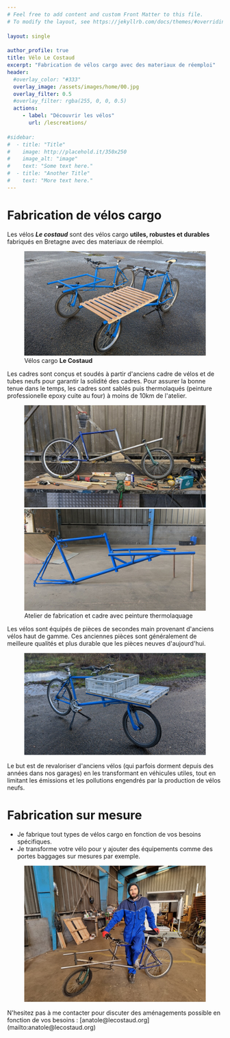 ```yaml
---
# Feel free to add content and custom Front Matter to this file.
# To modify the layout, see https://jekyllrb.com/docs/themes/#overriding-theme-defaults

layout: single

author_profile: true
title: Vélo Le Costaud
excerpt: "Fabrication de vélos cargo avec des materiaux de réemploi"
header:
  #overlay_color: "#333"
  overlay_image: /assets/images/home/00.jpg
  overlay_filter: 0.5
  #overlay_filter: rgba(255, 0, 0, 0.5)
  actions:
     - label: "Découvrir les vélos"
       url: /lescreations/

#sidebar:
#  - title: "Title"
#    image: http://placehold.it/350x250
#    image_alt: "image"
#    text: "Some text here."
#  - title: "Another Title"
#    text: "More text here."
---
```


# Fabrication de vélos cargo

Les vélos ***Le costaud*** sont des vélos cargo **utiles, robustes et durables** fabriqués en Bretagne avec des materiaux de réemploi.
<figure class="one">
    <img src="/assets/images/home/01.jpg">
    <figcaption>Vélos cargo <b> Le Costaud </b></figcaption>

</figure>

Les cadres sont conçus et soudés à partir d'anciens cadre de vélos et de tubes neufs pour garantir la solidité des cadres. Pour assurer la bonne tenue dans le temps, les cadres sont sablés puis thermolaqués (peinture professionelle epoxy cuite au four) à moins de 10km de l'atelier.
<figure class="half">
    <a href="/assets/images/home/02.jpg"><img src="/assets/images/home/02.jpg"></a>
    <a href="/assets/images/home/03.jpg"><img src="/assets/images/home/03.jpg"></a>
    <figcaption>Atelier de fabrication et cadre avec peinture thermolaquage</figcaption>

</figure>
Les vélos sont équipés de pièces de secondes main provenant d'anciens vélos haut de gamme. Ces anciennes pièces sont généralement de meilleure qualités et plus durable que les pièces neuves d'aujourd'hui.


<figure class="one">
    <img src="/assets/images/home/05.jpg">
    <figcaption></figcaption>

</figure>

Le but est de revaloriser d'anciens vélos (qui parfois dorment depuis des années dans nos garages) en les transformant en véhicules utiles, tout en limitant les émissions et les pollutions engendrés par la production de vélos neufs.

# Fabrication sur mesure

- Je fabrique tout types de vélos cargo en fonction de vos besoins spécifiques.
- Je transforme votre vélo pour y ajouter des équipements comme des portes baggages sur mesures par exemple.  
<figure>
    <img src="/assets/images/histoire/anatole-atelier.jpg">
    <figcaption></figcaption>
</figure>
N'hesitez pas à me contacter pour discuter des aménagements possible en fonction de vos besoins : [anatole@lecostaud.org](mailto:anatole@lecostaud.org)
